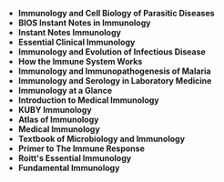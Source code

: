 <ul>
                                <li><b><a target="_blank" href="https://github.com/manjunath5496/Immunology-Books/blob/master/im(1).pdf" style="text-decoration:none;">Immunology and Cell Biology of Parasitic Diseases </a></b></li>
                                <li><b><a target="_blank" href="https://github.com/manjunath5496/Immunology-Books/blob/master/im(2).pdf" style="text-decoration:none;">BIOS Instant Notes in Immunology</a></b></li>
                                <li><b><a target="_blank" href="https://github.com/manjunath5496/Immunology-Books/blob/master/im(3).pdf" style="text-decoration:none;">Instant Notes Immunology</a></b></li>
                               
<li><b><a target="_blank" href="https://github.com/manjunath5496/Immunology-Books/blob/master/im(5).pdf" style="text-decoration:none;">Essential Clinical Immunology </a></b></li>
                                
 <li><b><a target="_blank" href="https://github.com/manjunath5496/Immunology-Books/blob/master/im(6).pdf" style="text-decoration:none;">Immunology and Evolution of Infectious Disease</a></b></li>
                          
<li><b><a target="_blank" href="https://github.com/manjunath5496/Immunology-Books/blob/master/im(7).pdf" style="text-decoration:none;">How the Immune System Works </a></b></li>
                                <li><b><a target="_blank" href="https://github.com/manjunath5496/Immunology-Books/blob/master/im(8).pdf" style="text-decoration:none;">Immunology and Immunopathogenesis of Malaria</a></b></li>
                                <li><b><a target="_blank" href="https://github.com/manjunath5496/Immunology-Books/blob/master/im(9).pdf" style="text-decoration:none;">Immunology and Serology in Laboratory Medicine</a></b></li>
                                
<li><b><a target="_blank" href="https://github.com/manjunath5496/Immunology-Books/blob/master/im(10).pdf" style="text-decoration:none;">Immunology at a Glance</a></b></li>  
        
<li><b><a target="_blank" href="https://github.com/manjunath5496/Immunology-Books/blob/master/im(11).pdf" style="text-decoration:none;">Introduction to Medical Immunology </a></b></li>
                                <li><b><a target="_blank" href="https://github.com/manjunath5496/Immunology-Books/blob/master/im(12).pdf" style="text-decoration:none;"> KUBY Immunology</a></b></li>
                                
<li><b><a target="_blank" href="https://github.com/manjunath5496/Immunology-Books/blob/master/im(13).pdf" style="text-decoration:none;"> Atlas of Immunology</a></b></li>                               
                                
                                          
 <li><b><a target="_blank" href="https://github.com/manjunath5496/Immunology-Books/blob/master/im(14).pdf" style="text-decoration:none;">Medical Immunology</a></b></li> 
 <li><b><a target="_blank" href="https://github.com/manjunath5496/Immunology-Books/blob/master/im(15).rar" style="text-decoration:none;">Textbook of Microbiology and Immunology</a></b></li>

  
 <li><b><a target="_blank" href="https://github.com/manjunath5496/Immunology-Books/blob/master/im(16).pdf" style="text-decoration:none;">Primer to The Immune Response</a></b></li>
                                <li><b><a target="_blank" href="https://github.com/manjunath5496/Immunology-Books/blob/master/im(17).pdf" style="text-decoration:none;">Roitt's Essential Immunology</a></b></li>
      <li><b><a target="_blank" href="https://github.com/manjunath5496/Immunology-Books/blob/master/im(18).pdf" style="text-decoration:none;">Fundamental Immunology</a></b></li>                               
                                                       
                                
                               
 
 </ul>
